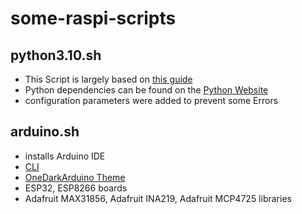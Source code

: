 # some-raspi-scripts

## python3.10.sh
+ This Script is largely based on [this guide](https://allurcode.com/install-latest-version-of-python-on-raspberry-pi/)
+ Python dependencies can be found on the [Python Website](https://devguide.python.org/setup/#linux)
+ configuration parameters were added to prevent some Errors

## arduino.sh
+ installs Arduino IDE
+ [CLI](https://www.arduino.cc/pro/cli)
+ [OneDarkArduino Theme](https://github.com/konrad91/OneDarkArduino)
+ ESP32, ESP8266 boards
+ Adafruit MAX31856, Adafruit INA219, Adafruit MCP4725 libraries

